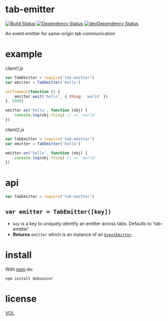 tab-emitter
===========

[![Build Status](https://travis-ci.org/ArtskydJ/tab-emitter.svg)](https://travis-ci.org/ArtskydJ/tab-emitter)
[![Dependency Status](https://david-dm.org/artskydj/tab-emitter.svg)](https://david-dm.org/artskydj/tab-emitter)
[![devDependency Status](https://david-dm.org/artskydj/tab-emitter/dev-status.svg)](https://david-dm.org/artskydj/tab-emitter#info=devDependencies)

An event emitter for same-origin tab communication

# example

*client1.js*
```js
var TabEmitter = require('tab-emitter')
var emitter = TabEmitter('hello')

setTimeout(function () {
	emitter.emit('hello', { thing: 'world' })
}, 5000)

emitter.on('hello', function (obj) {
	console.log(obj.thing) // => 'world'
})
```

*client2.js*
```js
var TabEmitter = require('tab-emitter')
var emitter = TabEmitter('hello')

emitter.on('hello', function (obj) {
	console.log(obj.thing) // => 'world'
})
```

# api

```js
var TabEmitter = require('tab-emitter')
```

## `var emitter = TabEmitter([key])`

- `key` is a key to uniquely identify an emitter across tabs. Defaults to 'tab-emitter'.
- **Returns** `emitter` which is an instance of an [`EventEmitter`](https://nodejs.org/api/events.html#events_class_events_eventemitter).

# install

With [npm](http://nodejs.org/download) do:

	npm install debouncer

# license

[VOL](http://veryopenlicense.com)
